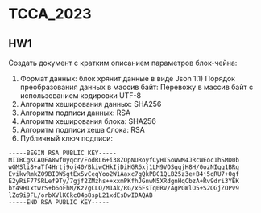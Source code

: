 # TCCA_2023

## HW1
Создать документ с кратким описанием параметров блок-чейна:
1) Формат данных: блок хрянит данные в виде Json
1.1) Порядок преобразования данных в массив байт: Перевожу в массив байт с использованием кодировки UTF-8
2) Алгоритм хеширования данных: SHA256
3) Алгоритм подписи данных: RSA
4) Алгоритм хеширования блока: SHA256 
5) Алгоритм подписи хеша блока: RSA
6) Публичный ключ подписи:
```
-----BEGIN RSA PUBLIC KEY-----
MIIBCgKCAQEA8wf0yqcr/FodRL6+i38ZOpNURoyfCyHISoWwM4JRcWEoc1hSMD0b
wGMSli8+aTf4Hrtj9oj40/BkiwCHkIjDiHGR6xj1LM9VOSgqjH8H/0ozNIqq1BRq
EvikvRmkZO9BIOW5gtEx5vCeqYoo2W1Aaxc7gQkPBC1QLB25z3e+B4j5qRU7+0gf
E2yRiF77SRLef9Ty/7gjf2ZMzhs++xxmPKfhJGnwN5XRdgnHqCbzA+Rv9dri3YEK
bY49H1xtwrS+b6oFhM/Kz7gCLQ/M1Ak/RG/x6FsTq0RV/AgPGWlO5+S2QGjZOPv9
lZo9i9FL/orbXVlKCkc04p8spL21xdEsDwIDAQAB
-----END RSA PUBLIC KEY-----
```
